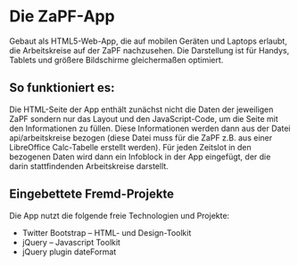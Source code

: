 # Die ZaPF-App

Gebaut als HTML5-Web-App, die auf mobilen Geräten und Laptops erlaubt,
die Arbeitskreise auf der ZaPF nachzusehen. Die Darstellung ist für
Handys, Tablets und größere Bildschirme gleichermaßen optimiert.

## So funktioniert es:

Die HTML-Seite der App enthält zunächst nicht die Daten der jeweiligen
ZaPF sondern nur das Layout und den JavaScript-Code, um die Seite mit
den Informationen zu füllen. Diese Informationen werden dann aus der
Datei api/arbeitskreise bezogen (diese Datei muss für die ZaPF z.B. aus
einer LibreOffice Calc-Tabelle erstellt werden).
Für jeden Zeitslot in den bezogenen Daten wird dann ein Infoblock in der
App eingefügt, der die darin stattfindenden Arbeitskreise darstellt.

## Eingebettete Fremd-Projekte

Die App nutzt die folgende freie Technologien und Projekte:

- Twitter Bootstrap – HTML- und Design-Toolkit
- jQuery – Javascript Toolkit
- jQuery plugin dateFormat
